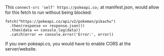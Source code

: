 This `connect-src 'self' https://pokeapi.co;` at manifest.json, would allow for this fetch to run without being blocked:
```
fetch("https://pokeapi.co/api/v2/pokemon/pikachu")  
  .then(response => response.json())  
  .then(data => console.log(data))  
  .catch(error => console.error('Error:', error))
```

If you own pokeapi.co, you would have to enable CORS at the server/website.